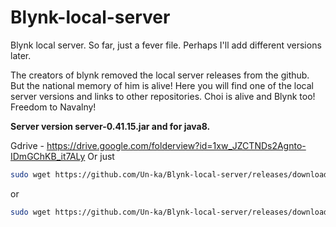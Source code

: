 # Blynk-local-server
Blynk local server. So far, just a fever file. Perhaps I'll add different versions later.

The creators of blynk removed the local server releases from the github.  But the national memory of him is alive!  Here you will find one of the local server versions and links to other repositories.  Choi is alive and Blynk too!  Freedom to Navalny!

**Server version server-0.41.15.jar and for java8.**

Gdrive - https://drive.google.com/folderview?id=1xw_JZCTNDs2Agnto-IDmGChKB_it7ALy
Or just
```bash
sudo wget https://github.com/Un-ka/Blynk-local-server/releases/download/v0.41.15/server-0.41.15-java8.jar
```
or
```bash
sudo wget https://github.com/Un-ka/Blynk-local-server/releases/download/v0.41.15/server-0.41.15.jar
```
